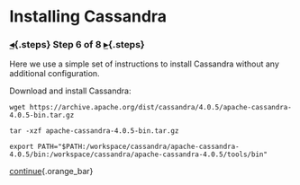 <div class="top">

# Installing Cassandra
### [◂](command:katapod.loadPage?step5){.steps} Step 6 of 8 [▸](command:katapod.loadPage?step7){.steps}
</div>

Here we use a simple set of instructions to install Cassandra without any additional configuration.

Download and install Cassandra:
```
wget https://archive.apache.org/dist/cassandra/4.0.5/apache-cassandra-4.0.5-bin.tar.gz

tar -xzf apache-cassandra-4.0.5-bin.tar.gz

export PATH="$PATH:/workspace/cassandra/apache-cassandra-4.0.5/bin:/workspace/cassandra/apache-cassandra-4.0.5/tools/bin"
```

[continue](command:katapod.loadPage?step7){.orange_bar}